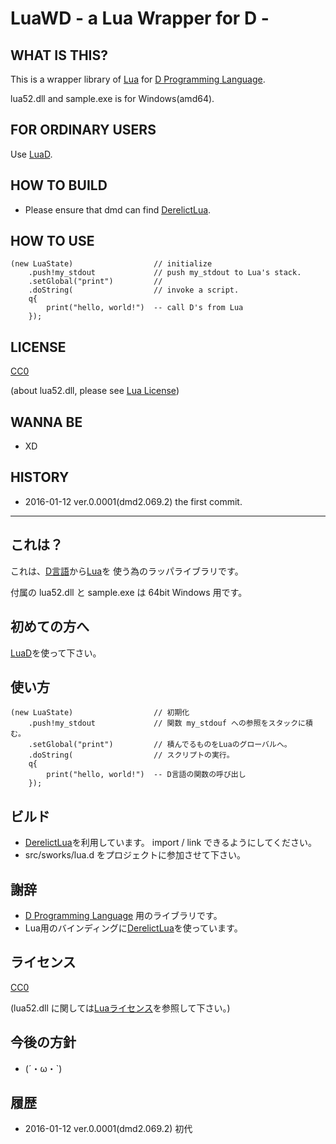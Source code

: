 LuaWD - a Lua Wrapper for D -
=============================

WHAT IS THIS?
-------------
This is a wrapper library of [Lua](http://www.lua.org/) for [D Programming Language](http://dlang.org/).

lua52.dll and sample.exe is for Windows(amd64).

FOR ORDINARY USERS
------------------
Use [LuaD](https://github.com/JakobOvrum/LuaD).

HOW TO BUILD
------------
* Please ensure that dmd can find [DerelictLua](https://github.com/DerelictOrg/DerelictLua).

HOW TO USE
----------

    (new LuaState)                  // initialize
        .push!my_stdout             // push my_stdout to Lua's stack.
        .setGlobal("print")         //
        .doString(                  // invoke a script.
        q{
            print("hello, world!")  -- call D's from Lua
        });

LICENSE
-------
[CC0](https://creativecommons.org/publicdomain/zero/1.0/)

(about lua52.dll, please see [Lua License](http://www.lua.org/license.html))


WANNA BE
--------
* XD


HISTORY
-------
* 2016-01-12 ver.0.0001(dmd2.069.2) the first commit.



* * *

これは？
-------
これは、[D言語](http://dlang.org/)から[Lua](http://www.lua.org/)を
使う為のラッパライブラリです。

付属の lua52.dll と sample.exe は 64bit Windows 用です。

初めての方へ
------------
[LuaD](https://github.com/JakobOvrum/LuaD)を使って下さい。


使い方
------

    (new LuaState)                  // 初期化
        .push!my_stdout             // 関数 my_stdouf への参照をスタックに積む。
        .setGlobal("print")         // 積んでるものをLuaのグローバルへ。
        .doString(                  // スクリプトの実行。
        q{
            print("hello, world!")  -- D言語の関数の呼び出し
        });

ビルド
------
* [DerelictLua](https://github.com/DerelictOrg/DerelictLua)を利用しています。
  import / link できるようにしてください。
* src/sworks/lua.d をプロジェクトに参加させて下さい。


謝辞
----
* [D Programming Language](http://dlang.org/) 用のライブラリです。
* Lua用のバインディングに[DerelictLua](https://github.com/DerelictOrg/DerelictLua)を使っています。


ライセンス
----------
[CC0](https://creativecommons.org/publicdomain/zero/1.0/)

(lua52.dll に関しては[Luaライセンス](http://www.lua.org/license.html)を参照して下さい。)


今後の方針
----------
* (´・ω・`)

履歴
----
* 2016-01-12 ver.0.0001(dmd2.069.2) 初代

